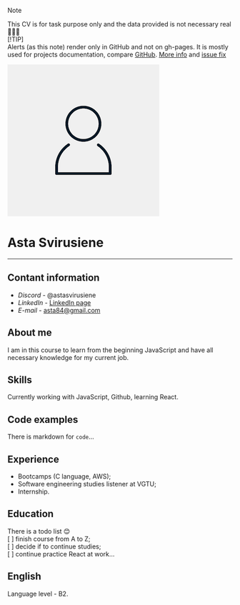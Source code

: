 > [!NOTE]  
> This CV is for task purpose only and the data provided is not necessary real 🤷🏻‍♀️  
> [!TIP]   
> Alerts (as this note) render only in GitHub and not on gh-pages. It is mostly used for projects documentation, compare [GitHub](https://github.com/AstaSvirusiene/rsschool-cv/blob/gh-pages/cv.md). [More info](https://blog.jakelee.co.uk/github-alert-experiments/) and [issue fix](https://github.com/orgs/community/discussions/16925)


 ![profile image](./avatar-3814049_640.png) 
# Asta Svirusiene
---      

## Contant information
+ *Discord* - @astasvirusiene    
+ *LinkedIn* - [LinkedIn page](https://lt.linkedin.com/in/asta-svirusiene-b52849201)
+ *E-mail* - asta84@gmail.com

## About me

I am in this course to learn from the beginning JavaScript and have all necessary knowledge for my current job. 

## Skills

Currently working with JavaScript, Github, learning React. 

## Code examples

There is markdown for ```code```...

## Experience

* Bootcamps (C language, AWS);
* Software engineering studies listener at VGTU;
* Internship.

## Education

There is a todo list 😊  
[ ] finish course from A to Z;  
[ ] decide if to continue studies;  
[ ] continue practice React at work...

## English 

Language level - B2.





